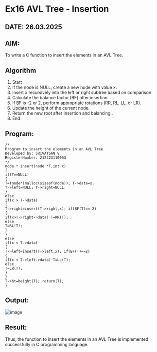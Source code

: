 # Ex16 AVL Tree - Insertion
## DATE: 26.03.2025
## AIM:
To write a C function to insert the elements in an AVL Tree.

## Algorithm
1. Start
2. If the node is NULL, create a new node with value x.
3. Insert x recursively into the left or right subtree based on comparison.
4. Calculate the balance factor (BF) after insertion.
5. If BF is -2 or 2, perform appropriate rotations (RR, RL, LL, or LR).
6. Update the height of the current node.
7. Return the new root after insertion and balancing..
8. End

## Program:
```
/*
Program to insert the elements in an AVL Tree
Developed by: SRIVATSAN V
RegisterNumber: 212223110053
*/
node * insert(node *T,int x)
{
if(T==NULL)
{
T=(node*)malloc(sizeof(node)); T->data=x;
T->left=NULL; T->right=NULL;
}
else
if(x > T->data)
{
T->right=insert(T->right,x); if(BF(T)==-2)
{
if(x>T->right->data) T=RR(T);
else
T=RL(T);
}
}
else
if(x < T->data)
{
T->left=insert(T->left,x); if(BF(T)==2)
{
if(x < T->left->data) T=LL(T);
else
T=LR(T);
}
}
T->ht=height(T); return(T);
}
```

## Output:
![image](https://github.com/user-attachments/assets/c7472746-ca75-413c-9f56-931040d835a6)



## Result:
Thus, the function to insert the elements in an AVL Tree is implemented successfully in C programming language.
